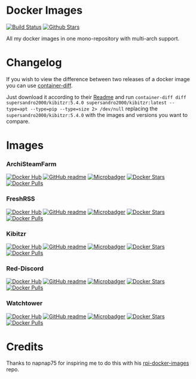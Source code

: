 # Docker Images
[![Build Status](https://img.shields.io/travis/SuperSandro2000/docker-images.svg?maxAge=1200)](https://travis-ci.org/SuperSandro2000/docker-images)
[![Github Stars](https://img.shields.io/github/stars/supersandro2000/docker-images.svg?maxAge=1200&label=Stars&style=social)](https://github.com/SuperSandro2000/docker-images)

All my docker images in one mono-repository with multi-arch support.

# Changelog
If you wish to view the difference between two releases of a docker image you can use [container-diff](https://github.com/GoogleContainerTools/container-diff).

Just download it according to their [Readme](https://github.com/GoogleContainerTools/container-diff#installation) and run `container-diff diff supersandro2000/kibitzr:5.4.0 supersandro2000/kibitzr:latest --type=apt --type=pip --type=size 2> /dev/null` replacing the `supersandro2000/kibitzr:5.4.0` with the images and versions you want to compare.

# Images
### ArchiSteamFarm
[![Docker Hub](https://img.shields.io/badge/Docker-hub-blue.svg)](https://hub.docker.com/r/supersandro2000/archisteamfarm/)
[![GitHub readme](https://img.shields.io/badge/GitHub-readme-blue.svg)](archisteamfarm/README.md)
[![Microbadger](https://images.microbadger.com/badges/image/supersandro2000/archisteamfarm.svg)](https://microbadger.com/images/supersandro2000/archisteamfarm)
[![Docker Stars](https://img.shields.io/docker/stars/supersandro2000/archisteamfarm.svg?maxAge=3600)](https://hub.docker.com/r/supersandro2000/archisteamfarm/)
[![Docker Pulls](https://img.shields.io/docker/pulls/supersandro2000/archisteamfarm.svg?maxAge=3600)](https://hub.docker.com/r/supersandro2000/archisteamfarm/)

### FreshRSS
[![Docker Hub](https://img.shields.io/badge/Docker-hub-blue.svg)](https://hub.docker.com/r/supersandro2000/freshrss/)
[![GitHub readme](https://img.shields.io/badge/GitHub-readme-blue.svg)](freshrss/README.md)
[![Microbadger](https://images.microbadger.com/badges/image/supersandro2000/freshrss.svg)](https://microbadger.com/images/supersandro2000/freshrss)
[![Docker Stars](https://img.shields.io/docker/stars/supersandro2000/freshrss.svg?maxAge=3600)](https://hub.docker.com/r/supersandro2000/freshrss/)
[![Docker Pulls](https://img.shields.io/docker/pulls/supersandro2000/freshrss.svg?maxAge=3600)](https://hub.docker.com/r/supersandro2000/freshrss/)

### Kibitzr
[![Docker Hub](https://img.shields.io/badge/Docker-hub-blue.svg)](https://hub.docker.com/r/supersandro2000/kibitzr/)
[![GitHub readme](https://img.shields.io/badge/GitHub-readme-blue.svg)](kibitzr/README.md)
[![Microbadger](https://images.microbadger.com/badges/image/supersandro2000/kibitzr.svg)](https://microbadger.com/images/supersandro2000/kibitzr)
[![Docker Stars](https://img.shields.io/docker/stars/supersandro2000/kibitzr.svg?maxAge=3600)](https://hub.docker.com/r/supersandro2000/kibitzr/)
[![Docker Pulls](https://img.shields.io/docker/pulls/supersandro2000/kibitzr.svg?maxAge=3600)](https://hub.docker.com/r/supersandro2000/kibitzr/)

### Red-Discord
[![Docker Hub](https://img.shields.io/badge/Docker-hub-blue.svg)](https://hub.docker.com/r/supersandro2000/reddiscord/)
[![GitHub readme](https://img.shields.io/badge/GitHub-readme-blue.svg)](reddiscord/README.md)
[![Microbadger](https://images.microbadger.com/badges/image/supersandro2000/reddiscord.svg)](https://microbadger.com/images/supersandro2000/reddiscord)
[![Docker Stars](https://img.shields.io/docker/stars/supersandro2000/reddiscord.svg?maxAge=3600)](https://hub.docker.com/r/supersandro2000/reddiscord/)
[![Docker Pulls](https://img.shields.io/docker/pulls/supersandro2000/reddiscord.svg?maxAge=3600)](https://hub.docker.com/r/supersandro2000/reddiscord/)

### Watchtower
[![Docker Hub](https://img.shields.io/badge/Docker-hub-blue.svg)](https://hub.docker.com/r/supersandro2000/watchtower/)
[![GitHub readme](https://img.shields.io/badge/GitHub-readme-blue.svg)](watchtower/README.md)
[![Microbadger](https://images.microbadger.com/badges/image/supersandro2000/watchtower.svg)](https://microbadger.com/images/supersandro2000/watchtower)
[![Docker Stars](https://img.shields.io/docker/stars/supersandro2000/watchtower.svg?maxAge=3600)](https://hub.docker.com/r/supersandro2000/watchtower/)
[![Docker Pulls](https://img.shields.io/docker/pulls/supersandro2000/watchtower.svg?maxAge=3600)](https://hub.docker.com/r/supersandro2000/watchtower/)

# Credits
Thanks to napnap75 for inspiring me to do this with his [rpi-docker-images](https://github.com/napnap75/rpi-docker-images/) repo.
